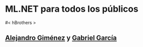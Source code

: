 # ML.NET para todos los públicos

#<        hBrothers            >
## [Alejandro Giménez](https://www.linkedin.com/in/alejandrogiga/) y [Gabriel García](https://www.linkedin.com/in/gabrielgar/)